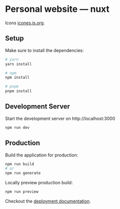 # Personal website — nuxt

Icons [icones.js.org](https://icones.js.org/).

## Setup

Make sure to install the dependencies:

```bash
# yarn
yarn install

# npm
npm install

# pnpm
pnpm install
```

## Development Server

Start the development server on http://localhost:3000

```bash
npm run dev
```

## Production

Build the application for production:

```bash
npm run build
# or
npm run generate
```

Locally preview production build:

```bash
npm run preview
```

Checkout the [deployment documentation](https://nuxt.com/docs/getting-started/deployment).
